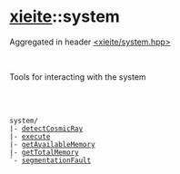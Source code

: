 # [xieite](../README.md)::system
Aggregated in header [<xieite/system.hpp>](../include/xieite/system.hpp)

<br/>

Tools for interacting with the system

<br/><br/>

<pre><code>system/
|- <a href="./system/detectCosmicRay.md">detectCosmicRay</a>
|- <a href="./system/execute.md">execute</a>
|- <a href="./system/getAvailableMemory.md">getAvailableMemory</a>
|- <a href="./system/getTotalMemory.md">getTotalMemory</a>
`- <a href="./system/segmentationFault.md">segmentationFault</a>
</code></pre>
